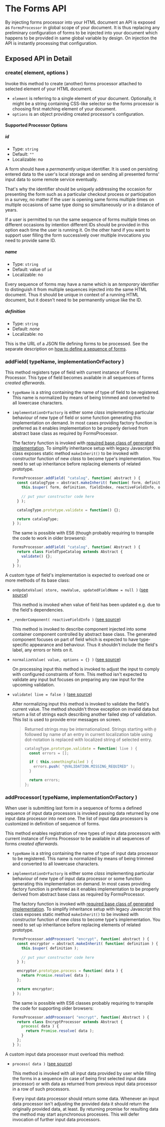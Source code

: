 # The Forms API

By injecting forms processor into your HTML document an API is exposed as `FormsProcessor` in global scope of your document. It is thus replacing any preliminary configuration of forms to be injected into your document which happens to be provided in same global variable by design. On injection the API is instantly processing that configuration.

## Exposed API in Detail

### create( element, options )

Invoke this method to create (another) forms processor attached to selected element of your HTML document.

* `element` is referring to a single element of your document. Optionally, it might be a string containing CSS-like selector so the forms processor is choosing first matching element of your document.
* `options` is an object providing created processor's configuration.

#### Supported Processor Options

##### id

* Type: `string`
* Default: `""`
* Localizable: no

A form should have a _permanently_ unique identifier. It is used on persisting entered data to the user's local storage and on sending all presented forms' input data to some remote service eventually. 

That's why the identifier should be uniquely addressing the occasion for presenting the form such as a particular checkout process or participation in a survey, no matter if the user is opening same forms multiple times on multiple occasions of same type doing so simultaneously or in a distance of years. 

If a user is permitted to run the same sequence of forms multiple times on different occasions by intention different IDs should be provided in this option each time the user is running it. On the other hand if you want to support user filling the form successively over multiple invocations you need to provide same ID.

##### name

* Type: `string`
* Default: value of `id`
* Localizable: no

Every sequence of forms may have a name which is an _temporary_ identifier to distinguish it from multiple sequences injected into the same HTML document. Thus it should be unique in context of a running HTML document, but it doesn't need to be permanently unique like the ID.

##### definition

* Type: `string`
* Default: _none_
* Localizable: no

This is the URL of a JSON file defining forms to be processed. See the separate description on [how to define a sequence of forms](definition/README.md).

### addField( typeName, implementationOrFactory )

This method registers type of field with current instance of Forms Processor. This type of field becomes available in all sequences of forms _created afterwards_.

* `typeName` is a string containing the name of type of field to be registered. This name is normalized by means of being trimmed and converted to all lowercase characters.
* `implementationOrFactory` is either some _class_ implementing particular behaviour of new type of field or some function generating this implementation on demand. In most cases providing factory function is preferred as it enables implementation to be properly derived from abstract base class as required by FormsProcessor.

  The factory function is invoked with [required base class of generated implementation](https://git.cepharum.de/cepharum/forms/client/blob/develop/src/model/form/field/abstract.js). To simplify inheritance setup with legacy Javascript this class exposes static method `makeInherit()` to be invoked with constructor function of new _class_ to become type's implementation. You need to set up inheritance before replacing elements of related prototype.
  
  ```javascript
  FormsProcessor.addField( "catalog", function( abstract ) {
    const catalogType = abstract.makeInherit( function( form, definition, fieldIndex, reactiveFieldInfo, omitProperties ) {
      this.$super( form, definition, fieldIndex, reactiveFieldInfo, omitProperties );
    
      // put your constructor code here  
    } );

    catalogType.prototype.validate = function() {};

    return catalogType;
  } );
  ```
  
  The same is possible with ES6 (though probably requiring to transpile the code to work in older browsers):

  ```javascript
  FormsProcessor.addField( "catalog", function( Abstract ) {
    return class FieldTypeCatalog extends Abstract {
      validate() {};
    }
  } );
  ```

A custom type of field's implementation is expected to overload one or more methods of its base class:

* `onUpdateValue( store, newValue, updatedFieldName = null )` ([see source](https://git.cepharum.de/cepharum/forms/client/blob/develop/src/model/form/field/abstract.js#L444))

  This method is invoked when value of field has been updated e.g. due to the field's dependencies.

* `_renderComponent( reactiveFieldInfo )` ([see source](https://git.cepharum.de/cepharum/forms/client/blob/develop/src/model/form/field/abstract.js#L496))

  This method is invoked to describe component injected into some container component controlled by abstract base class. The generated component focuses on part of field which is expected to have type-specific appearance and behaviour. Thus it shouldn't include the field's label, any errors or hints on it.

* `normalizeValue( value, options = {} )` ([see source](https://git.cepharum.de/cepharum/forms/client/blob/develop/src/model/form/field/abstract.js#L615))

  On processing input this method is invoked to adjust the input to comply with configured constraints of form. This method isn't expected to validate any input but focuses on preparing any raw input for the upcoming validation.

* `validate( live = false )` ([see source](https://git.cepharum.de/cepharum/forms/client/blob/develop/src/model/form/field/abstract.js#L630))

  After normalizing input this method is invoked to validate the field's current value. The method shouldn't throw exception on invalid data but return a list of strings each describing another failed step of validation. This list is used to provide error messages on screen.
  
  > Returned strings may be internationalized. Strings starting with `@` followed by name of an entry in current localization table using dot-notation is replaced with localized string of selected entry.
  > 
  > ```javascript
  > catalogType.prototype.validate = function( live ) {
  >   const errors = [];
  >
  >   if ( this.somethingFailed ) {
  >     errors.push( "@VALIDATION.MISSING_REQUIRED" );
  >   }
  >
  >   return errors;
  > };
  > ```

### addProcessor( typeName, implementationOrFactory )

When user is submitting last form in a sequence of forms a defined sequence of input data processors is invoked passing data returned by one input data processor into next one. The list of input data processors is customized in definition of sequence of forms.

This method enables registration of new types of input data processors with current instance of Forms Processor to be available in all sequences of forms _created afterwards_.

* `typeName` is a string containing the name of type of input data processor to be registered. This name is normalized by means of being trimmed and converted to all lowercase characters.
* `implementationOrFactory` is either some _class_ implementing particular behaviour of new type of input data processor or some function generating this implementation on demand. In most cases providing factory function is preferred as it enables implementation to be properly derived from abstract base class as required by FormsProcessor.

  The factory function is invoked with [required base class of generated implementation](https://git.cepharum.de/cepharum/forms/client/blob/develop/src/model/form/processor/abstract.js). To simplify inheritance setup with legacy Javascript this class exposes static method `makeInherit()` to be invoked with constructor function of new _class_ to become type's implementation. You need to set up inheritance before replacing elements of related prototype.
  
  ```javascript
  FormsProcessor.addProcessor( "encrypt", function( abstract ) {
    const encryptor = abstract.makeInherit( function( definition ) {
      this.$super( definition );
    
      // put your constructor code here
    } );

    encryptor.prototype.process = function( data ) {
      return Promise.resolve( data );  	
    };

    return encryptor;
  } );
  ```
  
  The same is possible with ES6 classes probably requiring to transpile the code for supporting older browsers:

  ```javascript
  FormsProcessor.addProcessor( "encrypt", function( Abstract ) {
    return class EncryptProcessor extends Abstract {
      process( data ) {
        return Promise.resolve( data );  	
      }
    };
  } );
  ```

A custom input data processor must overload this method:

* `process( data )` ([see source](https://git.cepharum.de/cepharum/forms/client/blob/develop/src/model/form/processor/abstract.js#L59))

  This method is invoked with all input data provided by user while filling the forms in a sequence (in case of being first selected input data processor) or with data as returned from previous input data processor in a row of such processors.
  
  Every input data processor should return some data. Whenever an input data processor isn't adjusting the provided data it should return the originally provided data, at least. By returning promise for resulting data the method may start asynchronous processes. This will defer invocation of further input data processors.
